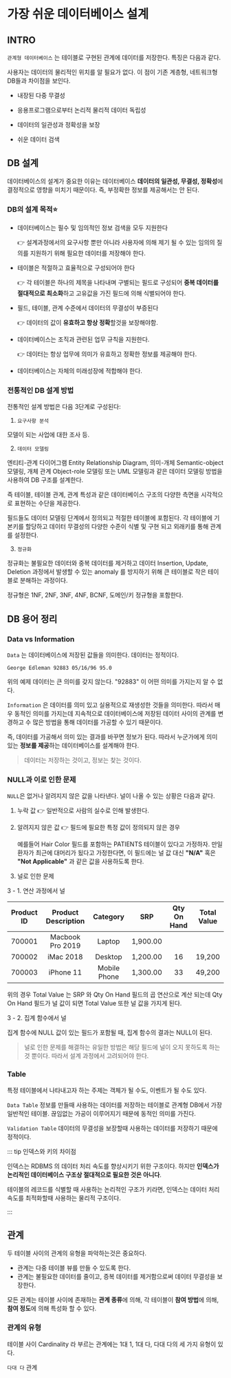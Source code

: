 # 가장 쉬운 데이터베이스 설계

## INTRO

`관계형 데이터베이스` 는 테이블로 구현된 관계에 데이터를 저장한다. 특징은 다음과 같다.

사용자는 데이터의 물리적인 위치를 알 필요가 없다. 이 점이 기존 계층형, 네트워크형 DB들과 차이점을 보인다.

- 내장된 다중 무결성

- 응용프로그램으로부터 논리적 물리적 데이터 독립성

* 데이터의 일관성과 정확성을 보장

- 쉬운 데이터 검색

## DB 설계

데이터베이스의 설계가 중요한 이유는 데이터베이스 **데이터의 일관성, 무결성, 정확성**에 결정적으로 영향을 미치기 때문이다. 즉, 부정확한 정보를 제공해서는 안 된다.

### DB의 설계 목적⭐️

- 데이터베이스는 필수 및 임의적인 정보 검색을 모두 지원한다

  👉 설계과정에서의 요구사항 뿐만 아니라 사용자에 의해 제기 될 수 있는 임의의 질의를 지원하기 위해 필요한 데이터를 저장해야 한다.

- 테이블은 적절하고 효율적으로 구성되어야 한다

  👉 각 테이블은 하나의 제목을 나타내며 구별되는 필드로 구성되어 **중복 데이터를 절대적으로 최소화**하고 고유값을 가진 필드에 의해 식별되어야 한다.

- 필드, 테이블, 관계 수준에서 데이터의 무결성이 부증된다

  👉 데이터의 값이 **유효하고 항상 정확**할것을 보장해야함.

- 데이터베이스는 조직과 관련된 업무 규칙을 지원한다.

  👉 데이터는 항상 업무에 의미가 유효하고 정확한 정보를 제공해야 한다.

- 데이터베이스는 자체의 미래성장에 적합해야 한다.

### 전통적인 DB 설계 방법

전통적인 설계 방법은 다음 3단계로 구성된다:

1. `요구사항 분석`

모델이 되는 사업에 대한 조사 등.

2. `데이터 모델링`

엔티티-관계 다이어그램 Entity Relationship Diagram, 의미-개체 Semantic-object 모델링, 개체 관계 Object-role 모델링 또는 UML 모델링과 같은 데이터 모델링 방법을 사용하여 DB 구조를 설계한다.

즉 테이블, 테이블 관계, 관계 특성과 같은 데이터베이스 구조의 다양한 측면을 시각적으로 표현하는 수단을 제공한다.

필드들도 데이터 모델링 단계에서 정의되고 적절한 테이블에 포함된다. 각 테이블에 기본키를 할당하고 데이터 무결성의 다양한 수준이 식별 및 구현 되고 외래키를 통해 관계를 설정한다.

3. `정규화`

정규화는 불필요한 데이터와 중복 데이터를 제거하고 데이터 Insertion, Update, Deletion 과정에서 발생할 수 있는 anomaly 를 방지하기 위해 큰 테이블로 작은 테이블로 분해하는 과정이다.

정규형은 1NF, 2NF, 3NF, 4NF, BCNF, 도메인/키 정규형을 포함한다.

## DB 용어 정리

### Data vs Information

`Data` 는 데이터베이스에 저장된 값들을 의미한다. 데이터는 정적이다.

    George Edleman 92883 05/16/96 95.0

위의 예제 데이터는 큰 의미를 갖지 않는다. "92883" 이 어떤 의미를 가지는지 알 수 없다.

`Information` 은 데이터를 의미 있고 실용적으로 재생성한 것들을 의미한다. 따라서 매우 동적인 의미를 가지는데 지속적으로 데이터베이스에 저장된 데이터 사이의 관계를 변경하고 수 많은 방법을 통해 데이터를 가공할 수 있기 때문이다.

즉, 데이터를 가공해서 의미 있는 결과를 바꾸면 정보가 된다. 따라서 누군가에게 의미 있는 **정보를 제공**하는 데이터베이스를 설계해야 한다.

> 데이터는 저장하는 것이고, 정보는 찾는 것이다.

### NULL과 이로 인한 문제

`NULL`은 없거나 알려지지 않은 값을 나타낸다. 널이 나올 수 있는 상황은 다음과 같다.

1. 누락 값 👉 일반적으로 사람의 실수로 인해 발생한다.

2. 알려지지 않은 값 👉 필드에 필요한 특정 값이 정의되지 않은 경우

   예를들어 Hair Color 필드를 포함하는 PATIENTS 테이블이 있다고 가정하자.
   만일 환자가 최근에 대머리가 됬다고 가정한다면, 이 필드에는 널 값 대신 **"N/A"** 혹은 **"Not Applicable"** 과 같은 값을 사용하도록 한다.

3. 널로 인한 문제

3 - 1. 연산 과정에서 널

| Product ID | Product Description |   Category   |   SRP    | Qty On Hand | Total Value |
| :--------: | :-----------------: | :----------: | :------: | :---------: | :---------: |
|   700001   |  Macbook Pro 2019   |    Laptop    | 1,900.00 |             |             |
|   700002   |      iMac 2018      |   Desktop    | 1,200.00 |     16      |   19,200    |
|   700003   |      iPhone 11      | Mobile Phone | 1,300.00 |     33      |   49,200    |

위의 경우 Total Value 는 SRP 와 Qty On Hand 필드의 곱 연산으로 계산 되는데 Qty On Hand 필드가 널 값이 되면 Total Value 또한 널 값을 가지게 된다.

3 - 2. 집계 함수에서 널

집계 함수에 NULL 값이 있는 필드가 포함될 때, 집계 함수의 결과는 NULL이 된다.

> 널로 인한 문제를 해결하는 유일한 방법은 해당 필드에 널이 오지 못하도록 하는 것 뿐이다. 따라서 설계 과정에서 고려되어야 한다.

### Table

특정 테이블에서 나타내고자 하는 주제는 객체가 될 수도, 이벤트가 될 수도 있다.

`Data Table` 정보를 만들때 사용하는 데이터를 저장하는 테이블로 관계형 DB에서 가장 일반적인 테이블. 끊임없는 가공이 이루어지기 때문에 동적인 의미를 가진다.

`Validation Table` 데이터의 무결성을 보장할때 사용하는 데이터를 저장하기 때문에 정적이다.

::: tip 인덱스와 키의 차이점

인덱스는 RDBMS 의 데이터 처리 속도를 향상시키기 위한 구조이다. 하지만 **인덱스가 논리적인 데이터베이스 구조상 절대적으로 필요한 것은 아니다**.

테이블의 레코드를 식별할 때 사용하는 논리적인 구조가 키라면, 인덱스는 데이터 처리 속도를 최적화할때 사용하는 물리적 구조이다.

:::

## 관계

두 테이블 사이의 관계의 유형을 파악하는것은 중요하다.

- 관계는 다중 테이블 뷰를 만들 수 있도록 한다.
- 관계는 불필요한 데이터를 줄이고, 증복 데이터를 제거함으로써 데이터 무결성을 보장한다.

모든 관계는 테이블 사이에 존재하는 **관계 종류**에 의해, 각 테이블이 **참여 방법**에 의해, **참여 정도**에 의해 특성화 할 수 있다.

### 관계의 유형

테이블 사이 Cardinality 라 부르는 관계에는 1대 1, 1대 다, 다대 다의 세 가지 유형이 있다.

`다대 다` 관계
